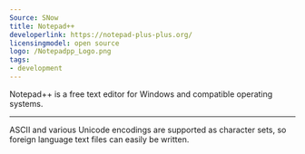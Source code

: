 ```yaml
---
Source: SNow
title: Notepad++
developerlink: https://notepad-plus-plus.org/
licensingmodel: open source
logo: /Notepadpp_Logo.png
tags:
- development
---
```

Notepad++ is a free text editor for Windows and compatible operating systems. 

---

ASCII and various Unicode encodings are supported as character sets, so foreign language text files can easily be written. 

